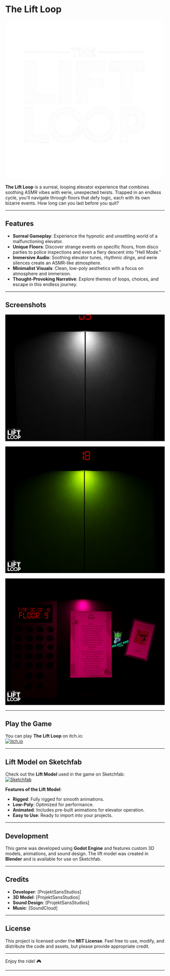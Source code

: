 # The Lift Loop

![Game Banner](https://github.com/Lord0Sanz/THE-LIFT-LOOP/blob/main/images/logo.png)

**The Lift Loop** is a surreal, looping elevator experience that combines soothing ASMR vibes with eerie, unexpected twists. Trapped in an endless cycle, you'll navigate through floors that defy logic, each with its own bizarre events. How long can you last before you quit?

---

## Features
- **Surreal Gameplay**: Experience the hypnotic and unsettling world of a malfunctioning elevator.
- **Unique Floors**: Discover strange events on specific floors, from disco parties to police inspections and even a fiery descent into "Hell Mode."
- **Immersive Audio**: Soothing elevator tunes, rhythmic *dings*, and eerie silences create an ASMR-like atmosphere.
- **Minimalist Visuals**: Clean, low-poly aesthetics with a focus on atmosphere and immersion.
- **Thought-Provoking Narrative**: Explore themes of loops, choices, and escape in this endless journey.

---

## Screenshots

![Screenshot 1](https://github.com/Lord0Sanz/THE-LIFT-LOOP/blob/main/images/sc3.png)

![Screenshot 2](https://github.com/Lord0Sanz/THE-LIFT-LOOP/blob/main/images/sc2.png)

![Screenshot 3](https://github.com/Lord0Sanz/THE-LIFT-LOOP/blob/main/images/sc1.png)

---

## Play the Game
You can play **The Lift Loop** on itch.io:  
[![itch.io](https://img.shields.io/badge/itch.io-Play%20Now-red)](https://projekt-sans-studios.itch.io/the-lift-loop)

---

## Lift Model on Sketchfab
Check out the **Lift Model** used in the game on Sketchfab:  
[![Sketchfab](https://img.shields.io/badge/Sketchfab-View%20Model-blue)](https://sketchfab.com/3d-models/lift-model-520ec3454fe84cd586e434b287a44e05)

**Features of the Lift Model**:
- **Rigged**: Fully rigged for smooth animations.
- **Low-Poly**: Optimized for performance.
- **Animated**: Includes pre-built animations for elevator operation.
- **Easy to Use**: Ready to import into your projects.

---

## Development
This game was developed using **Godot Engine** and features custom 3D models, animations, and sound design. The lift model was created in **Blender** and is available for use on Sketchfab.

---

## Credits
- **Developer**: [ProjektSansStudios]  
- **3D Model**: [ProjektSansStudios]  
- **Sound Design**: [ProjektSansStudios]  
- **Music**: [SoundCloud]  

---

## License
This project is licensed under the **MIT License**. Feel free to use, modify, and distribute the code and assets, but please provide appropriate credit.

---

Enjoy the ride! 🎮  

---

